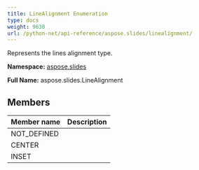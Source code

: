 ```yaml
---
title: LineAlignment Enumeration
type: docs
weight: 9630
url: /python-net/api-reference/aspose.slides/linealignment/
---
```


Represents the lines alignment type.

**Namespace:** [aspose.slides](/slides/python-net/api-reference/aspose.slides/)

**Full Name:** aspose.slides.LineAlignment



## **Members**
|**Member name**|**Description**|
| :- | :- |
|NOT_DEFINED||
|CENTER||
|INSET||
